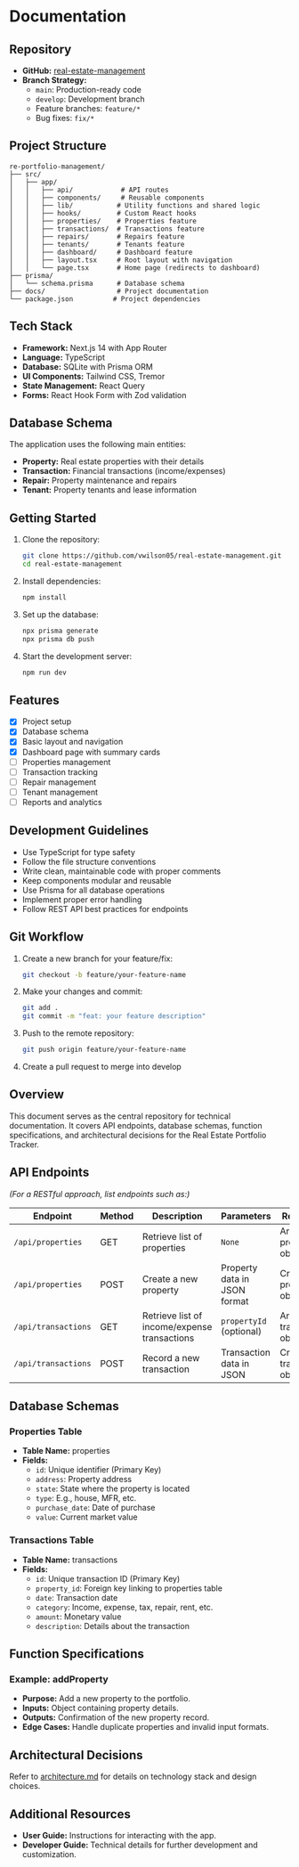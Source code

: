 <!-- File: /docs/documentation.md -->
# Documentation

## Repository
- **GitHub:** [real-estate-management](https://github.com/vwilson05/real-estate-management.git)
- **Branch Strategy:**
  - `main`: Production-ready code
  - `develop`: Development branch
  - Feature branches: `feature/*`
  - Bug fixes: `fix/*`

## Project Structure
```
re-portfolio-management/
├── src/
│   ├── app/
│   │   ├── api/            # API routes
│   │   ├── components/     # Reusable components
│   │   ├── lib/           # Utility functions and shared logic
│   │   ├── hooks/         # Custom React hooks
│   │   ├── properties/    # Properties feature
│   │   ├── transactions/  # Transactions feature
│   │   ├── repairs/       # Repairs feature
│   │   ├── tenants/       # Tenants feature
│   │   ├── dashboard/     # Dashboard feature
│   │   ├── layout.tsx     # Root layout with navigation
│   │   └── page.tsx       # Home page (redirects to dashboard)
├── prisma/
│   └── schema.prisma      # Database schema
├── docs/                  # Project documentation
└── package.json          # Project dependencies
```

## Tech Stack
- **Framework:** Next.js 14 with App Router
- **Language:** TypeScript
- **Database:** SQLite with Prisma ORM
- **UI Components:** Tailwind CSS, Tremor
- **State Management:** React Query
- **Forms:** React Hook Form with Zod validation

## Database Schema
The application uses the following main entities:
- **Property:** Real estate properties with their details
- **Transaction:** Financial transactions (income/expenses)
- **Repair:** Property maintenance and repairs
- **Tenant:** Property tenants and lease information

## Getting Started
1. Clone the repository:
   ```bash
   git clone https://github.com/vwilson05/real-estate-management.git
   cd real-estate-management
   ```
2. Install dependencies:
   ```bash
   npm install
   ```
3. Set up the database:
   ```bash
   npx prisma generate
   npx prisma db push
   ```
4. Start the development server:
   ```bash
   npm run dev
   ```

## Features
- [x] Project setup
- [x] Database schema
- [x] Basic layout and navigation
- [x] Dashboard page with summary cards
- [ ] Properties management
- [ ] Transaction tracking
- [ ] Repair management
- [ ] Tenant management
- [ ] Reports and analytics

## Development Guidelines
- Use TypeScript for type safety
- Follow the file structure conventions
- Write clean, maintainable code with proper comments
- Keep components modular and reusable
- Use Prisma for all database operations
- Implement proper error handling
- Follow REST API best practices for endpoints

## Git Workflow
1. Create a new branch for your feature/fix:
   ```bash
   git checkout -b feature/your-feature-name
   ```
2. Make your changes and commit:
   ```bash
   git add .
   git commit -m "feat: your feature description"
   ```
3. Push to the remote repository:
   ```bash
   git push origin feature/your-feature-name
   ```
4. Create a pull request to merge into develop

## Overview
This document serves as the central repository for technical documentation. It covers API endpoints, database schemas, function specifications, and architectural decisions for the Real Estate Portfolio Tracker.

## API Endpoints
*(For a RESTful approach, list endpoints such as:)*

| Endpoint                 | Method | Description                                 | Parameters                   | Response                           |
|--------------------------|--------|---------------------------------------------|------------------------------|------------------------------------|
| `/api/properties`        | GET    | Retrieve list of properties                 | `None`                       | Array of property objects          |
| `/api/properties`        | POST   | Create a new property                       | Property data in JSON format | Created property object            |
| `/api/transactions`      | GET    | Retrieve list of income/expense transactions  | `propertyId` (optional)      | Array of transaction objects       |
| `/api/transactions`      | POST   | Record a new transaction                    | Transaction data in JSON     | Created transaction object         |

## Database Schemas
### Properties Table
- **Table Name:** properties
- **Fields:**
  - `id`: Unique identifier (Primary Key)
  - `address`: Property address
  - `state`: State where the property is located
  - `type`: E.g., house, MFR, etc.
  - `purchase_date`: Date of purchase
  - `value`: Current market value

### Transactions Table
- **Table Name:** transactions
- **Fields:**
  - `id`: Unique transaction ID (Primary Key)
  - `property_id`: Foreign key linking to properties table
  - `date`: Transaction date
  - `category`: Income, expense, tax, repair, rent, etc.
  - `amount`: Monetary value
  - `description`: Details about the transaction

## Function Specifications
### Example: addProperty
- **Purpose:** Add a new property to the portfolio.
- **Inputs:** Object containing property details.
- **Outputs:** Confirmation of the new property record.
- **Edge Cases:** Handle duplicate properties and invalid input formats.

## Architectural Decisions
Refer to [architecture.md](./architecture.md) for details on technology stack and design choices.

## Additional Resources
- **User Guide:** Instructions for interacting with the app.
- **Developer Guide:** Technical details for further development and customization.